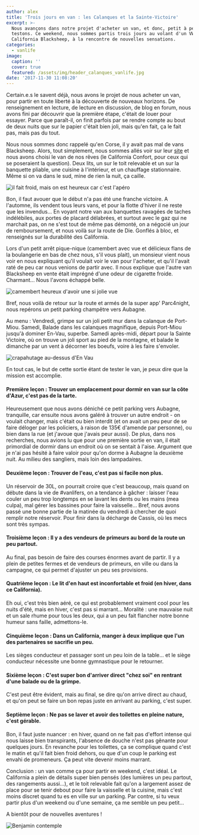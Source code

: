 ```yaml
---
author: alex
title: 'Trois jours en van : les Calanques et la Sainte-Victoire'
excerpt: >-
  Nous avançons dans notre projet d'acheter un van, et donc, petit à petit, nous
  testons. Ce weekend, nous sommes partis trois jours au volant d'un VW
  California Blacksheep, à la rencontre de nouvelles sensations.
categories:
  - vanlife
image:
  caption: ''
  cover: true
  featured: /assets/img/header_calanques_vanlife.jpg
date: '2017-11-30 11:08:20'
---
```

Certain.e.s le savent déjà, nous avons le projet de nous acheter un van, pour partir en toute liberté à la découverte de nouveaux horizons. De renseignement en lecture, de lecture en discussion, de blog en forum, nous avons fini par découvrir que la première étape, c'était de louer pour essayer. Parce que paraît-il, on finit parfois par se rendre compte au bout de deux nuits que sur le papier c'était bien joli, mais qu'en fait, ça le fait pas, mais pas du tout. 

Nous nous sommes donc rappelé qu'en Corse, il y avait pas mal de vans Blacksheep. Alors, tout simplement, nous sommes allés voir sur leur [site](https://www.blacksheep-van.com/) et nous avons choisi le van de nos rêves (le California Confort, pour ceux qui se poseraient la question). Deux lits, un sur le toit relevable et un sur la banquette pliable, une cuisine à l'intérieur, et un chauffage stationnaire. Même si on va dans le sud, mine de rien la nuit, ça caille.

![il fait froid, mais on est heureux car c'est l'apéro](/assets/img/il-fait-froid-mais-on-est-heureux-car-c-est-l-apero.jpg)

Bon, il faut avouer que le début n'a pas été une franche victoire. A l'automne, ils vendent tous leurs vans, et pour la flotte d'hiver il ne reste que les invendus... En voyant notre van aux banquettes ravagées de taches indélébiles, aux portes de placard délabrées, et surtout avec le gaz qui ne marchait pas, on ne s'est tout de même pas démonté, on a négocié un jour de remboursement, et nous voilà sur la route de Die. Gonflés à bloc, et renseignés sur la durabilité des California.

Lors d'un petit arrêt pique-nique (camembert avec vue et délicieux flans de la boulangerie en bas de chez nous, s'il vous plait), un monsieur vient nous voir en nous expliquant qu'il voulait voir le van pour l'acheter, et qu'il l'avait raté de peu car nous venions de partir avec. Il nous explique que l'autre van Blacksheep en vente était imprégné d'une odeur de cigarette froide. Charmant... Nous l'avons échappé belle.

![camembert heureux d'avoir une si jolie vue](/assets/img/camembert-heureux.jpg)

Bref, nous voilà de retour sur la route et armés de la super app' Parc4night, nous repérons un petit parking champêtre vers Aubagne. 

Au menu : Vendredi, grimpe sur un joli petit mur dans la calanque de Port-Miou. Samedi, Balade dans les calanques magnifique, depuis Port-Miou jusqu'à dominer En-Vau, superbe. Samedi après-midi, départ pour la Sainte Victoire, où on trouve un joli sport au pied de la montagne, et balade le dimanche par un vent à décorner les boeufs, voire à les faire s'envoler. 

![crapahutage au-dessus d'En Vau](/assets/img/crapahutage.jpg)

En tout cas, le but de cette sortie étant de tester le van, je peux dire que la mission est accomplie.

#### Première leçon : Trouver un emplacement pour dormir en van sur la côte d'Azur, c'est pas de la tarte.

Heureusement que nous avons déniché ce petit parking vers Aubagne, tranquille, car ensuite nous avons galéré à trouver un autre endroit - on voulait changer, mais c'était ou bien interdit (et on avait un peu peur de se faire déloger par les policiers, à raison de 135€ d'amende par personne), ou bien dans la rue (et j'avoue que j'avais peur aussi). De plus, dans nos recherches, nous avions lu que pour une première sortie en van, il était primordial de dormir dans un endroit où on se sentait à l'aise. Argument que je n'ai pas hésité à faire valoir pour qu'on dorme à Aubagne la deuxième nuit. Au milieu des sangliers, mais loin des lampadaires.

#### Deuxième leçon : Trouver de l'eau, c'est pas si facile non plus.

Un réservoir de 30L, on pourrait croire que c'est beaucoup, mais quand on débute dans la vie de #vanlifers, on a tendance à gâcher : laisser l'eau couler un peu trop longtemps en se lavant les dents ou les mains (mea culpa), mal gérer les bassines pour faire la vaisselle... Bref, nous avons passé une bonne partie de la matinée du vendredi à chercher de quoi remplir notre réservoir. Pour finir dans la décharge de Cassis, où les mecs sont très sympas.

#### Troisième leçon : Il y a des vendeurs de primeurs au bord de la route un peu partout.

Au final, pas besoin de faire des courses énormes avant de partir. Il y a plein de petites fermes et de vendeurs de primeurs, en ville ou dans la campagne, ce qui permet d'ajuster un peu ses provisions. 

#### Quatrième leçon : Le lit d'en haut est inconfortable et froid (en hiver, dans ce California).

Eh oui, c'est très bien aéré, ce qui est probablement vraiment cool pour les nuits d'été, mais en hiver, c'est pas si marrant... Moralité : une mauvaise nuit et un sale rhume pour tous les deux, qui a un peu fait flancher notre bonne humeur sans faille, admettons-le.

#### Cinquième leçon : Dans un California, manger à deux implique que l'un des partenaires se sacrifie un peu.

Les sièges conducteur et passager sont un peu loin de la table... et le siège conducteur nécessite une bonne gymnastique pour le retourner.

#### Sixième leçon : C'est super bon d'arriver direct "chez soi" en rentrant d'une balade ou de la grimpe.

C'est peut être évident, mais au final, se dire qu'on arrive direct au chaud, et qu'on peut se faire un bon repas juste en arrivant au parking, c'est super.

#### Septième leçon : Ne pas se laver et avoir des toilettes en pleine nature, c'est gérable.

Bon, il faut juste nuancer : en hiver, quand on ne fait pas d'effort intense qui nous laisse bien transpirants, l'absence de douche n'est pas gênante pour quelques jours. En revanche pour les toilettes, ça se complique quand c'est le matin et qu'il fait bien froid dehors, ou que d'un coup le parking est envahi de promeneurs. Ça peut vite devenir moins marrant. 

Conclusion : un van comme ça pour partir en weekend, c'est idéal. Le California a plein de détails super bien pensés (des lumières un peu partout, des rangements aussi...), et le toit relevable fait qu'on a largement assez de place pour se tenir debout pour faire la vaisselle et la cuisine, mais c'est moins discret quand tu es en ville sur un parking. Par contre, si tu veux partir plus d'un weekend ou d'une semaine, ça me semble un peu petit... 

A bientôt pour de nouvelles aventures !

![Benjamin contemple](/assets/img/benjamin_contemple.jpg)
